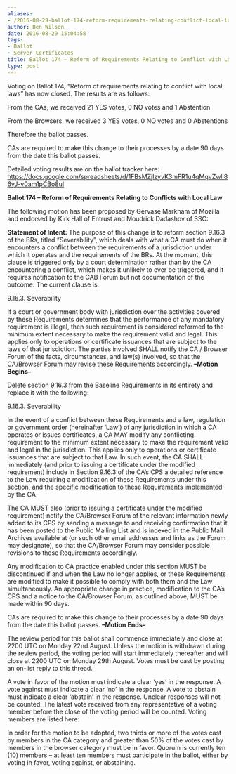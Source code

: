 ```yaml
---
aliases:
- /2016-08-29-ballot-174-reform-requirements-relating-conflict-local-laws/
author: Ben Wilson
date: 2016-08-29 15:04:58
tags:
- Ballot
- Server Certificates
title: Ballot 174 – Reform of Requirements Relating to Conflict with Local Laws
type: post
---
```


Voting on Ballot 174, “Reform of requirements relating to conflict with local laws” has now closed. The results are as follows:

From the CAs, we received 21 YES votes, 0 NO votes and 1 Abstention

From the Browsers, we received 3 YES votes, 0 NO votes and 0 Abstentions

Therefore the ballot passes.

CAs are required to make this change to their processes by a date 90 days from the date this ballot passes.

Detailed voting results are on the ballot tracker here: https://docs.google.com/spreadsheets/d/1FBsMZjlzyvK3mFR1u4qMqvZwlI86yJ-v0am1pCBo8uI

**Ballot 174 – Reform of Requirements Relating to Conflicts with Local Law**

The following motion has been proposed by Gervase Markham of Mozilla and endorsed by Kirk Hall of Entrust and Moudrick Dadashov of SSC:

**Statement of Intent:** The purpose of this change is to reform section 9.16.3 of the BRs, titled “Severability”, which deals with what a CA must do when it encounters a conflict between the requirements of a jurisdiction under which it operates and the requirements of the BRs. At the moment, this clause is triggered only by a court determination rather than by the CA encountering a conflict, which makes it unlikely to ever be triggered, and it requires notification to the CAB Forum but not documentation of the outcome. The current clause is:

9.16.3. Severability

If a court or government body with jurisdiction over the activities covered by these Requirements determines that the performance of any mandatory requirement is illegal, then such requirement is considered reformed to the minimum extent necessary to make the requirement valid and legal. This applies only to operations or certificate issuances that are subject to the laws of that jurisdiction. The parties involved SHALL notify the CA / Browser Forum of the facts, circumstances, and law(s) involved, so that the CA/Browser Forum may revise these Requirements accordingly.
**–Motion Begins–**

Delete section 9.16.3 from the Baseline Requirements in its entirety and replace it with the following:

9.16.3. Severability

In the event of a conflict between these Requirements and a law, regulation or government order (hereinafter ‘Law’) of any jurisdiction in which a CA operates or issues certificates, a CA MAY modify any conflicting requirement to the minimum extent necessary to make the requirement valid and legal in the jurisdiction. This applies only to operations or certificate issuances that are subject to that Law. In such event, the CA SHALL immediately (and prior to issuing a certificate under the modified requirement) include in Section 9.16.3 of the CA’s CPS a detailed reference to the Law requiring a modification of these Requirements under this section, and the specific modification to these Requirements implemented by the CA.

The CA MUST also (prior to issuing a certificate under the modified requirement) notify the CA/Browser Forum of the relevant information newly added to its CPS by sending a message to and receiving confirmation that it has been posted to the Public Mailing List and is indexed in the Public Mail Archives available at (or such other email addresses and links as the Forum may designate), so that the CA/Browser Forum may consider possible revisions to these Requirements accordingly.

Any modification to CA practice enabled under this section MUST be discontinued if and when the Law no longer applies, or these Requirements are modified to make it possible to comply with both them and the Law simultaneously. An appropriate change in practice, modification to the CA’s CPS and a notice to the CA/Browser Forum, as outlined above, MUST be made within 90 days.

CAs are required to make this change to their processes by a date 90 days from the date this ballot passes.
**–Motion Ends–**

The review period for this ballot shall commence immediately and close at 2200 UTC on Monday 22nd August. Unless the motion is withdrawn during the review period, the voting period will start immediately thereafter and will close at 2200 UTC on Monday 29th August. Votes must be cast by posting an on-list reply to this thread.

A vote in favor of the motion must indicate a clear ‘yes’ in the response. A vote against must indicate a clear ‘no’ in the response. A vote to abstain must indicate a clear ‘abstain’ in the response. Unclear responses will not be counted. The latest vote received from any representative of a voting member before the close of the voting period will be counted. Voting members are listed here:

In order for the motion to be adopted, two thirds or more of the votes cast by members in the CA category and greater than 50% of the votes cast by members in the browser category must be in favor. Quorum is currently ten (10) members – at least ten members must participate in the ballot, either by voting in favor, voting against, or abstaining.